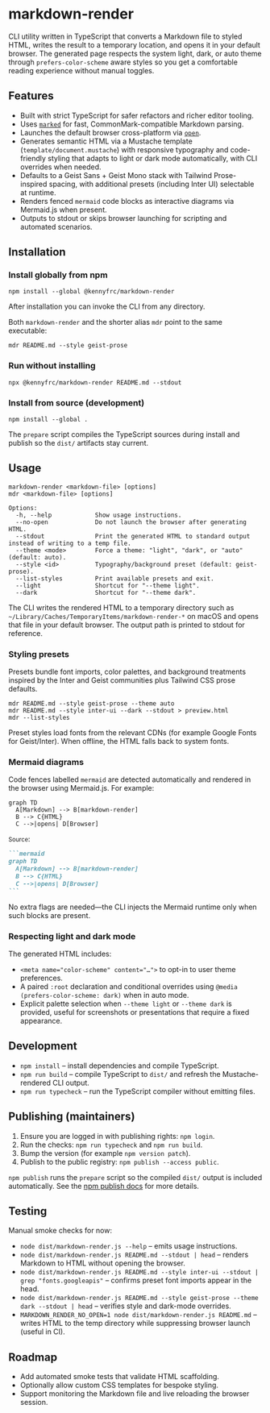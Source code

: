 # markdown-render

CLI utility written in TypeScript that converts a Markdown file to styled HTML, writes the result to a temporary location, and opens it in your default browser. The generated page respects the system light, dark, or auto theme through `prefers-color-scheme` aware styles so you get a comfortable reading experience without manual toggles.

## Features

- Built with strict TypeScript for safer refactors and richer editor tooling.
- Uses [`marked`](https://marked.js.org/) for fast, CommonMark-compatible Markdown parsing.
- Launches the default browser cross-platform via [`open`](https://github.com/sindresorhus/open).
- Generates semantic HTML via a Mustache template (`template/document.mustache`) with responsive typography and code-friendly styling that adapts to light or dark mode automatically, with CLI overrides when needed.
- Defaults to a Geist Sans + Geist Mono stack with Tailwind Prose-inspired spacing, with additional presets (including Inter UI) selectable at runtime.
- Renders fenced `mermaid` code blocks as interactive diagrams via Mermaid.js when present.
- Outputs to stdout or skips browser launching for scripting and automated scenarios.

## Installation

### Install globally from npm

```
npm install --global @kennyfrc/markdown-render
```

After installation you can invoke the CLI from any directory.

Both `markdown-render` and the shorter alias `mdr` point to the same executable:

```
mdr README.md --style geist-prose
```

### Run without installing

```
npx @kennyfrc/markdown-render README.md --stdout
```

### Install from source (development)

```
npm install --global .
```

The `prepare` script compiles the TypeScript sources during install and publish so the `dist/` artifacts stay current.

## Usage

```
markdown-render <markdown-file> [options]
mdr <markdown-file> [options]

Options:
  -h, --help            Show usage instructions.
  --no-open             Do not launch the browser after generating HTML.
  --stdout              Print the generated HTML to standard output instead of writing to a temp file.
  --theme <mode>        Force a theme: "light", "dark", or "auto" (default: auto).
  --style <id>          Typography/background preset (default: geist-prose).
  --list-styles         Print available presets and exit.
  --light               Shortcut for "--theme light".
  --dark                Shortcut for "--theme dark".
```

The CLI writes the rendered HTML to a temporary directory such as `~/Library/Caches/TemporaryItems/markdown-render-*` on macOS and opens that file in your default browser. The output path is printed to stdout for reference.

### Styling presets

Presets bundle font imports, color palettes, and background treatments inspired by the Inter and Geist communities plus Tailwind CSS prose defaults.

```
mdr README.md --style geist-prose --theme auto
mdr README.md --style inter-ui --dark --stdout > preview.html
mdr --list-styles
```

Preset styles load fonts from the relevant CDNs (for example Google Fonts for Geist/Inter). When offline, the HTML falls back to system fonts.

### Mermaid diagrams

Code fences labelled `mermaid` are detected automatically and rendered in the browser using Mermaid.js. For example:

```mermaid
graph TD
  A[Markdown] --> B[markdown-render]
  B --> C{HTML}
  C -->|opens| D[Browser]
```

<small>Source</small>:

````markdown
```mermaid
graph TD
  A[Markdown] --> B[markdown-render]
  B --> C{HTML}
  C -->|opens| D[Browser]
```
````

No extra flags are needed—the CLI injects the Mermaid runtime only when such blocks are present.

### Respecting light and dark mode

The generated HTML includes:

- `<meta name="color-scheme" content="…">` to opt-in to user theme preferences.
- A paired `:root` declaration and conditional overrides using `@media (prefers-color-scheme: dark)` when in auto mode.
- Explicit palette selection when `--theme light` or `--theme dark` is provided, useful for screenshots or presentations that require a fixed appearance.

## Development

- `npm install` – install dependencies and compile TypeScript.
- `npm run build` – compile TypeScript to `dist/` and refresh the Mustache-rendered CLI output.
- `npm run typecheck` – run the TypeScript compiler without emitting files.

## Publishing (maintainers)

1. Ensure you are logged in with publishing rights: `npm login`.
2. Run the checks: `npm run typecheck` and `npm run build`.
3. Bump the version (for example `npm version patch`).
4. Publish to the public registry: `npm publish --access public`.

`npm publish` runs the `prepare` script so the compiled `dist/` output is included automatically. See the [npm publish docs](https://docs.npmjs.com/cli/publish) for more details.

## Testing

Manual smoke checks for now:

- `node dist/markdown-render.js --help` – emits usage instructions.
- `node dist/markdown-render.js README.md --stdout | head` – renders Markdown to HTML without opening the browser.
- `node dist/markdown-render.js README.md --style inter-ui --stdout | grep "fonts.googleapis"` – confirms preset font imports appear in the head.
- `node dist/markdown-render.js README.md --style geist-prose --theme dark --stdout | head` – verifies style and dark-mode overrides.
- `MARKDOWN_RENDER_NO_OPEN=1 node dist/markdown-render.js README.md` – writes HTML to the temp directory while suppressing browser launch (useful in CI).

## Roadmap

- Add automated smoke tests that validate HTML scaffolding.
- Optionally allow custom CSS templates for bespoke styling.
- Support monitoring the Markdown file and live reloading the browser session.
